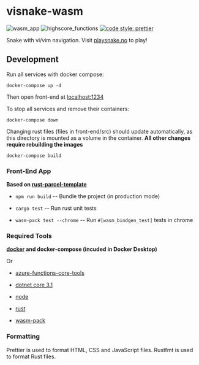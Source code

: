 # visnake-wasm

![wasm_app](https://github.com/christianfosli/visnake-wasm/workflows/wasm_app/badge.svg)
![highscore_functions](https://github.com/christianfosli/visnake-wasm/workflows/highscore_functions/badge.svg)
[![code style: prettier](https://img.shields.io/badge/code_style-prettier-ff69b4.svg?style=flat-square)](https://github.com/prettier/prettier)

Snake with vi/vim navigation.
Visit [playsnake.no](https://www.playsnake.no) to play!

## Development

Run all services with docker compose:

```console
docker-compose up -d
```

Then open front-end at [localhost:1234](http://localhost:1234)

To stop all services and remove their containers:

```console
docker-compose down
```

Changing rust files (files in front-end/src) should update automatically,
as this directory is mounted as a volume in the container.
**All other changes require rebuilding the images**

```console
docker-compose build
```

### Front-End App

**Based on [rust-parcel-template](https://github.com/rustwasm/rust-parcel-template)**

* `npm run build` -- Bundle the project (in production mode)

* `cargo test` -- Run rust unit tests

* `wasm-pack test --chrome` -- Run `#[wasm_bindgen_test]` tests in chrome

### Required Tools

**[docker](https://www.docker.com/) and docker-compose (incuded in Docker Desktop)**

Or

* [azure-functions-core-tools](https://github.com/Azure/azure-functions-core-tools)

* [dotnet core 3.1](https://github.com/dotnet/core)

* [node](https://nodejs.org/en/)

* [rust](http://rustlang.org/)

* [wasm-pack](https://github.com/rustwasm/wasm-pack)

### Formatting

Prettier is used to format HTML, CSS and JavaScript files.
Rustfmt is used to format Rust files.
